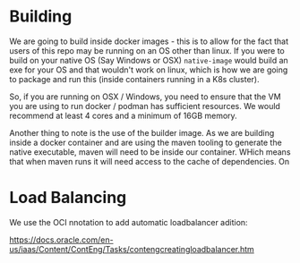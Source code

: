 # Building

We are going to build inside docker images - this is to allow for the fact that users of this repo
may be running on an OS other than linux. If you were to build on your native OS (Say Windows or OSX)
`native-image` would build an exe for your OS and that wouldn't work on linux, which is how we are going to package
and run this (inside containers running in a K8s cluster).

So, if you are running on OSX / Windows, you need to ensure that the VM you are using to run docker / podman has sufficient
resources. We would recommend at least 4 cores and a minimum of 16GB memory.

Another thing to note is the use of the builder image. As we are building inside a docker container and are using the
maven tooling to generate the native executable, maven will need to be inside our container. WHich means that when maven
runs it will need access to the cache of dependencies. On

# Load Balancing

We use the OCI nnotation to add automatic loadbalancer adition:

https://docs.oracle.com/en-us/iaas/Content/ContEng/Tasks/contengcreatingloadbalancer.htm